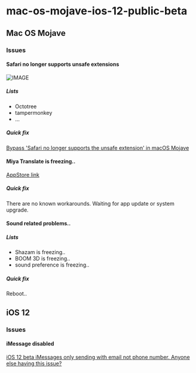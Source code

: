 # mac-os-mojave-ios-12-public-beta

## Mac OS Mojave

### Issues

#### Safari no longer supports unsafe extensions

![IMAGE](https://cl.ly/seZk/Image%202018-07-02%20at%201.29.34%20PM.png)

##### Lists

* Octotree
* tampermonkey
* ...

##### Quick fix

[Bypass 'Safari no longer supports the unsafe extension' in macOS Mojave](https://georgegarside.com/blog/macos/install-any-safari-extension-macos-mojave/)

#### Miya Translate is freezing..

[AppStore link](https://itunes.apple.com/us/app/miya-translate/id1229446798?mt=12)

##### Quick fix

There are no known workarounds. Waiting for app update or system upgrade.

#### Sound related problems..

##### Lists

* Shazam is freezing..
* BOOM 3D is freezing..
* sound preference is freezing..

##### Quick fix

Reboot..

## iOS 12

### Issues

#### iMessage disabled

[iOS 12 beta iMessages only sending with email not phone number. Anyone else having this issue?](https://forums.imore.com/ask-question/404221-ios-12-beta-imessages-only-sending-email-not-phone-number-anyone-else-having-issue.html)
